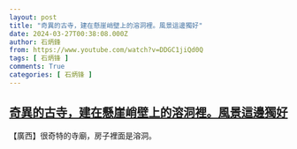 ```yaml
---
layout: post
title: "奇異的古寺，建在懸崖峭壁上的溶洞裡。風景這邊獨好"
date: 2024-03-27T00:38:08.000Z
author: 石炳鋒
from: https://www.youtube.com/watch?v=DDGC1jiQd0Q
tags: [ 石炳锋 ]
comments: True
categories: [ 石炳锋 ]
---
```

<!--1711499888000-->
[奇異的古寺，建在懸崖峭壁上的溶洞裡。風景這邊獨好](https://www.youtube.com/watch?v=DDGC1jiQd0Q)
------

<div>
【廣西】很奇特的寺廟，房子裡面是溶洞。
</div>

